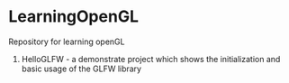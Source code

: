 # LearningOpenGL
Repository for learning openGL

1) HelloGLFW - a demonstrate project which shows the initialization and basic usage of the GLFW library 
